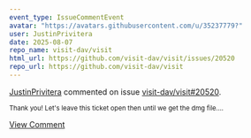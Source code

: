 ```yaml
---
event_type: IssueCommentEvent
avatar: "https://avatars.githubusercontent.com/u/35237779?"
user: JustinPrivitera
date: 2025-08-07
repo_name: visit-dav/visit
html_url: https://github.com/visit-dav/visit/issues/20520
repo_url: https://github.com/visit-dav/visit
---
```


<a href='https://github.com/JustinPrivitera' target='_blank'>JustinPrivitera</a> commented on issue <a href='https://github.com/visit-dav/visit/issues/20520' target='_blank'>visit-dav/visit#20520</a>.

<small>Thank you! Let's leave this ticket open then until we get the dmg file....</small>

<a href='https://github.com/visit-dav/visit/issues/20520' target='_blank'>View Comment</a>